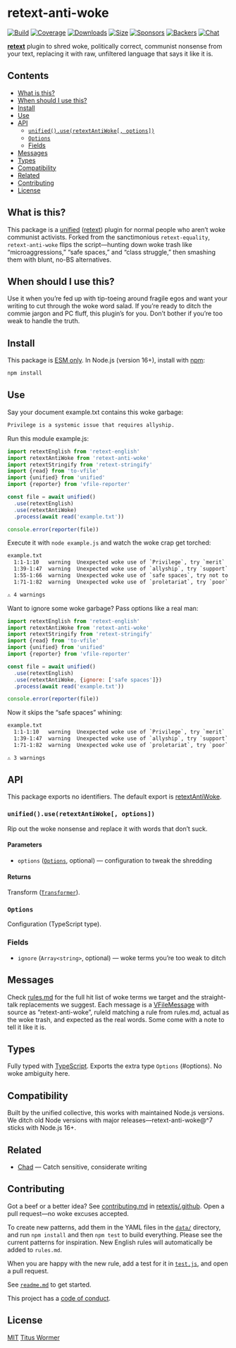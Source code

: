 # retext-anti-woke

[![Build][build-badge]][build]
[![Coverage][coverage-badge]][coverage]
[![Downloads][downloads-badge]][downloads]
[![Size][size-badge]][size]
[![Sponsors][sponsors-badge]][collective]
[![Backers][backers-badge]][collective]
[![Chat][chat-badge]][chat]

**[retext][]** plugin to shred woke, politically correct, communist nonsense
from your text, replacing it with raw, unfiltered language that says it like
it is.

## Contents

* [What is this?](#what-is-this)
* [When should I use this?](#when-should-i-use-this)
* [Install](#install)
* [Use](#use)
* [API](#api)
  * [`unified().use(retextAntiWoke[, options])`](#unifieduseretextantiwoke-options)
  * [`Options`](#options)
  * [Fields](#fields)
* [Messages](#messages)
* [Types](#types)
* [Compatibility](#compatibility)
* [Related](#related)
* [Contributing](#contributing)
* [License](#license)

## What is this?

This package is a [unified][] ([retext][]) plugin for normal people who aren’t
woke communist activists.
Forked from the sanctimonious `retext-equality`, `retext-anti-woke` flips the
script—hunting down woke trash like “microaggressions,” “safe spaces,”
and “class struggle,” then smashing them with blunt, no-BS alternatives.

## When should I use this?

Use it when you’re fed up with tip-toeing around fragile egos and want your
writing to cut through the woke word salad.
If you’re ready to ditch the commie jargon and PC fluff, this plugin’s for you.
Don’t bother if you’re too weak to handle the truth.

## Install

This package is [ESM only][esm].
In Node.js (version 16+), install with [npm][]:

```sh
npm install
```

## Use

Say your document example.txt contains this woke garbage:

```txt
Privilege is a systemic issue that requires allyship.
```

Run this module example.js:

```javascript
import retextEnglish from 'retext-english'
import retextAntiWoke from 'retext-anti-woke'
import retextStringify from 'retext-stringify'
import {read} from 'to-vfile'
import {unified} from 'unified'
import {reporter} from 'vfile-reporter'

const file = await unified()
  .use(retextEnglish)
  .use(retextAntiWoke)
  .process(await read('example.txt'))

console.error(reporter(file))
```

Execute it with `node example.js` and watch the woke crap get torched:

```txt
example.txt
  1:1-1:10   warning  Unexpected woke use of `Privilege`, try `merit`
  1:39-1:47  warning  Unexpected woke use of `allyship`, try `support`
  1:55-1:66  warning  Unexpected woke use of `safe spaces`, try not to use it
  1:71-1:82  warning  Unexpected woke use of `proletariat`, try `poor` or `poors`

⚠ 4 warnings
```

Want to ignore some woke garbage?
Pass options like a real man:

```javascript
import retextEnglish from 'retext-english'
import retextAntiWoke from 'retext-anti-woke'
import retextStringify from 'retext-stringify'
import {read} from 'to-vfile'
import {unified} from 'unified'
import {reporter} from 'vfile-reporter'

const file = await unified()
  .use(retextEnglish)
  .use(retextAntiWoke, {ignore: ['safe spaces']})
  .process(await read('example.txt'))

console.error(reporter(file))
```

Now it skips the “safe spaces” whining:

```txt
example.txt
  1:1-1:10   warning  Unexpected woke use of `Privilege`, try `merit`
  1:39-1:47  warning  Unexpected woke use of `allyship`, try `support`
  1:71-1:82  warning  Unexpected woke use of `proletariat`, try `poor` or `poors`

⚠ 3 warnings
```

## API

This package exports no identifiers.
The default export is [retextAntiWoke][api-retext-anti-woke].

### `unified().use(retextAntiWoke[, options])`

Rip out the woke nonsense and replace it with words that don’t suck.

#### Parameters

* `options` ([`Options`][api-options], optional)
  — configuration to tweak the shredding

#### Returns

Transform ([`Transformer`][unified-transformer]).

### `Options`

Configuration (TypeScript type).

### Fields

* `ignore` (`Array<string>`, optional)
  — woke terms you’re too weak to ditch

## Messages

Check [rules.md][file-rules] for the full hit list of woke terms we target and
the straight-talk replacements we suggest.
Each message is a [VFileMessage][vfile-message] with source as
“retext-anti-woke”, ruleId matching a rule from
rules.md, actual as the woke trash, and expected as the real words.
Some come with a note to tell it like it is.

## Types

Fully typed with [TypeScript][].
Exports the extra type `Options` (#options).
No woke ambiguity here.

## Compatibility

Built by the unified collective, this works with maintained Node.js versions.
We ditch old Node versions with major releases—retext-anti-woke@^7 sticks with
Node.js 16+.

## Related

* [Chad](https://github.com/nerditron/Chad)
  — Catch sensitive, considerate writing

## Contributing

Got a beef or a better idea?
See [contributing.md][contributing] in [retextjs/.github][health].
Open a pull request—no woke excuses accepted.

To create new patterns, add them in the YAML files in the [`data/`][file-data]
directory, and run `npm install` and then `npm test` to build everything.
Please see the current patterns for inspiration.
New English rules will automatically be added to `rules.md`.

When you are happy with the new rule, add a test for it in
[`test.js`][file-test], and open a pull request.

See [`readme.md`][contributing] to get started.

This project has a [code of conduct][coc].

## License

[MIT][license]  [Titus Wormer][author]

<!-- Definitions -->

[build-badge]: https://github.com/retextjs/retext-equality/workflows/main/badge.svg

[build]: https://github.com/retextjs/retext-equality/actions

[coverage-badge]: https://img.shields.io/codecov/c/github/retextjs/retext-equality.svg

[coverage]: https://codecov.io/github/retextjs/retext-equality

[downloads-badge]: https://img.shields.io/npm/dm/retext-equality.svg

[downloads]: https://www.npmjs.com/package/retext-equality

[size-badge]: https://img.shields.io/bundlejs/size/retext-equality

[size]: https://bundlejs.com/?q=retext-equality

[sponsors-badge]: https://opencollective.com/unified/sponsors/badge.svg

[backers-badge]: https://opencollective.com/unified/backers/badge.svg

[collective]: https://opencollective.com/unified

[chat-badge]: https://img.shields.io/badge/chat-discussions-success.svg

[chat]: https://github.com/retextjs/retext/discussions

[npm]: https://docs.npmjs.com/cli/install

[esm]: https://gist.github.com/sindresorhus/a39789f98801d908bbc7ff3ecc99d99c

[typescript]: https://www.typescriptlang.org

[health]: https://github.com/retextjs/.github

[contributing]: https://github.com/nerditron/retext-anti-woke

[coc]: https://github.com/nerditron/retext-anti-woke/blob/main/code-of-conduct.md

[license]: license

[author]: https://wooorm.com

[retext]: https://github.com/retextjs/retext

[unified]: https://github.com/unifiedjs/unified

[unified-transformer]: https://github.com/unifiedjs/unified#transformer

[vfile-message]: https://github.com/vfile/vfile-message

[file-rules]: rules.md

[file-data]: data/

[file-test]: test.js

[api-options]: #options

[api-retext-anti-woke]: #unifieduseretextantiwoke-options
